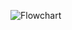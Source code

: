 ![Flowchart](https://github.com/D1nesh12/M3_Wiper-Control-System/assets/102590808/c834bed9-659d-4a81-9669-c86e798b6a9a)

